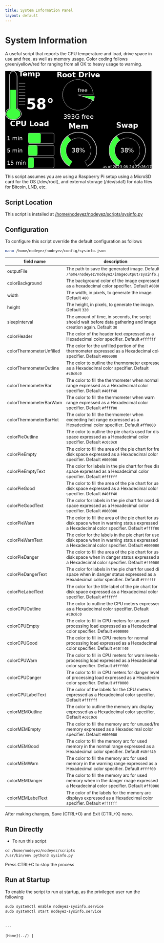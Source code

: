 ```yaml
---
title: System Information Panel
layout: default
---
```


# System Information

A useful script that reports the CPU temperature and load, drive space in use 
and free, as well as memory usage.  Color coding follows green/yellow/red for
ranging from all OK to heavy usage to warning.

![sample system info panel](../images/sysinfo.png)

This script assumes you are using a Raspberry Pi setup using a MicroSD card for
the OS (/dev/root), and external storage (/dev/sda1) for data files for Bitcoin,
LND, etc.

## Script Location

This script is installed at
[/home/nodeyez/nodeyez/scripts/sysinfo.py](../scripts/sysinfo.py)


## Configuration

To configure this script override the default configuration as follows

```sh
nano /home/nodeyez/nodeyez/config/sysinfo.json
```

| field name | description |
| --- | --- |
| outputFile | The path to save the generated image. Default `/home/nodeyez/nodeyez/imageoutput/sysinfo.png` |
| colorBackground | The background color of the image expressed as a hexadecimal color specifier. Default `#000000` |
| width | The width, in pixels, to generate the image. Default `480` |
| height | The height, in pixels, to generate the image. Default `320` |
| sleepInterval | The amount of time, in seconds, the script should wait before data gathering and image creation again. Default `30` |
| colorHeader | The color of the header text expressed as a Hexadecimal color specifier. Default `#ffffff` |
| colorThermometerUnfilled | The color for the unfilled portion of the thermometer expressed as a Hexadecimal color specifier. Default `#000000` |
| colorThermometerOutline | The color to outline the thermometer expressed as a Hexadecimal color specifier. Default `#c0c0c0` |
| colorThermometerBar | The color to fill the thermometer when normal range expressed as a Hexadecimal color specifier. Default `#40ff40` |
| colorThermometerBarWarn | The color to fill the thermometer when warn range expressed as a Hexadecimal color specifier. Default `#ffff00` |
| colorThermometerBarHot | The color to fill the thermometer when exceeding hot range expressed as a Hexadecimal color specifier. Default `#ff0000` |
| colorPieOutline | The color to outline the pie charts used for disk space expressed as a Hexadecimal color specifier. Default `#c0c0c0` |
| colorPieEmpty | The color to fill the area of the pie chart for free disk space expressed as a Hexadecimal color specifier. Default `#000000` |
| colorPieEmptyText | The color for labels in the pie chart for free disk space expressed as a Hexadecimal color specifier. Default `#ffffff` |
| colorPieGood | The color to fill the area of the pie chart for used disk space expressed as a Hexadecimal color specifier. Default `#40ff40` |
| colorPieGoodText | The color for labels in the pie chart for used disk space expressed as a Hexadecimal color specifier. Default `#000000` |
| colorPieWarn | The color to fill the area of the pie chart for used disk space when in warning status expressed as a Hexadecimal color specifier. Default `#ffff00` |
| colorPieWarnText | The color for the labels in the pie chart for used disk space when in warning status expressed as a Hexadecimal color specifier. Default `#000000` |
| colorPieDanger | The color to fill the area of the pie chart for used disk space when in danger status expressed as a Hexadecimal color specifier. Default `#ff0000` |
| colorPieDangerText | The color for labels in the pie chart for used disk space when in danger status expressed as a Hexadecimal color specifier. Default `#ffffff` |
| colorPieLabelText | The color for the title label of the pie chart for disk space expressed as a Hexadecimal color specifier. Default `#ffffff` |
| colorCPUOutline | The color to outline the CPU meters expressed as a Hexadecimal color specifier. Default `#c0c0c0` |
| colorCPUEmpty | The color to fill in CPU meters for unused processing load expressed as a Hexadecimal color specifier. Default `#000000` |
| colorCPUGood | The color to fill in CPU meters for normal processing load expressed as a Hexadecimal color specifier. Default `#40ff40` |
| colorCPUWarn | The color to fill in CPU meters for warn levels of processing load expressed as a Hexadecimal color specifier. Default `#ffff00` |
| colorCPUDanger | The color to fill in CPU meters for danger levels of processing load expressed as a Hexadecimal color specifier. Default `#ff0000` |
| colorCPULabelText | The color of the labels for the CPU meters expressed as a Hexadecimal color specifier. Default `#ffffff` |
| colorMEMOutline | The color to outline the memory arc display expressed as a Hexadecimal color specifier. Default `#c0c0c0` |
| colorMEMEmpty | The color to fill the memory arc for unused/free memory expressed as a Hexadecimal color specifier. Default `#000000` |
| colorMEMGood | The color to fill the memory arc for used memory in the normal range expressed as a Hexadecimal color specifier. Default `#40ff40` |
| colorMEMWarn | The color to fill the memory arc for used memory in the warning range expressed as a Hexadecimal color specifier. Default `#ffff00` |
| colorMEMDanger | The color to fill the memory arc for used memory when in the danger rnage expressed as a Hexadecimal color specifier. Default `#ff0000` |
| colorMEMLabelText | The color of the labels for the memory arc displays expressed as a Hexadecimal color specifier. Default `#ffffff` |

After making changes, Save (CTRL+O) and Exit (CTRL+X) nano.

## Run Directly

* To run this script

```shell
cd /home/nodeyez/nodeyez/scripts
/usr/bin/env python3 sysinfo.py
```

Press CTRL+C to stop the process

## Run at Startup

To enable the script to run at startup, as the privileged user run the following

```shell
sudo systemctl enable nodeyez-sysinfo.service
sudo systemctl start nodeyez-sysinfo.service


---

[Home](../) | 

